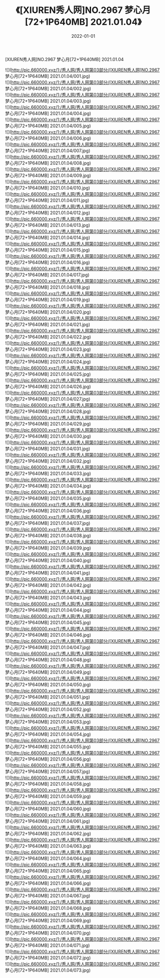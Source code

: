 ﻿---
layout: post
title:  《[XIUREN秀人网]NO.2967 梦心月[72+1P640MB] 2021.01.04》
date:   2022-01-01
img: http://pic.660000.xyz/1:/秀人网/秀人网第03部分/[XIUREN秀人网]NO.2967 梦心月[72+1P640MB] 2021.01.04/000.jpg
categories: [美女, 清纯, 唯美]
---

[XIUREN秀人网]NO.2967 梦心月[72+1P640MB] 2021.01.04

 ![](http://pic.660000.xyz/1:/秀人网/秀人网第03部分/[XIUREN秀人网]NO.2967 梦心月[72+1P640MB] 2021.01.04/001.jpg) <br>![](http://pic.660000.xyz/1:/秀人网/秀人网第03部分/[XIUREN秀人网]NO.2967 梦心月[72+1P640MB] 2021.01.04/002.jpg) <br>![](http://pic.660000.xyz/1:/秀人网/秀人网第03部分/[XIUREN秀人网]NO.2967 梦心月[72+1P640MB] 2021.01.04/003.jpg) <br>![](http://pic.660000.xyz/1:/秀人网/秀人网第03部分/[XIUREN秀人网]NO.2967 梦心月[72+1P640MB] 2021.01.04/004.jpg) <br>![](http://pic.660000.xyz/1:/秀人网/秀人网第03部分/[XIUREN秀人网]NO.2967 梦心月[72+1P640MB] 2021.01.04/005.jpg) <br>![](http://pic.660000.xyz/1:/秀人网/秀人网第03部分/[XIUREN秀人网]NO.2967 梦心月[72+1P640MB] 2021.01.04/006.jpg) <br>![](http://pic.660000.xyz/1:/秀人网/秀人网第03部分/[XIUREN秀人网]NO.2967 梦心月[72+1P640MB] 2021.01.04/007.jpg) <br>![](http://pic.660000.xyz/1:/秀人网/秀人网第03部分/[XIUREN秀人网]NO.2967 梦心月[72+1P640MB] 2021.01.04/008.jpg) <br>![](http://pic.660000.xyz/1:/秀人网/秀人网第03部分/[XIUREN秀人网]NO.2967 梦心月[72+1P640MB] 2021.01.04/009.jpg) <br>![](http://pic.660000.xyz/1:/秀人网/秀人网第03部分/[XIUREN秀人网]NO.2967 梦心月[72+1P640MB] 2021.01.04/010.jpg) <br>![](http://pic.660000.xyz/1:/秀人网/秀人网第03部分/[XIUREN秀人网]NO.2967 梦心月[72+1P640MB] 2021.01.04/011.jpg) <br>![](http://pic.660000.xyz/1:/秀人网/秀人网第03部分/[XIUREN秀人网]NO.2967 梦心月[72+1P640MB] 2021.01.04/012.jpg) <br>![](http://pic.660000.xyz/1:/秀人网/秀人网第03部分/[XIUREN秀人网]NO.2967 梦心月[72+1P640MB] 2021.01.04/013.jpg) <br>![](http://pic.660000.xyz/1:/秀人网/秀人网第03部分/[XIUREN秀人网]NO.2967 梦心月[72+1P640MB] 2021.01.04/014.jpg) <br>![](http://pic.660000.xyz/1:/秀人网/秀人网第03部分/[XIUREN秀人网]NO.2967 梦心月[72+1P640MB] 2021.01.04/015.jpg) <br>![](http://pic.660000.xyz/1:/秀人网/秀人网第03部分/[XIUREN秀人网]NO.2967 梦心月[72+1P640MB] 2021.01.04/016.jpg) <br>![](http://pic.660000.xyz/1:/秀人网/秀人网第03部分/[XIUREN秀人网]NO.2967 梦心月[72+1P640MB] 2021.01.04/017.jpg) <br>![](http://pic.660000.xyz/1:/秀人网/秀人网第03部分/[XIUREN秀人网]NO.2967 梦心月[72+1P640MB] 2021.01.04/018.jpg) <br>![](http://pic.660000.xyz/1:/秀人网/秀人网第03部分/[XIUREN秀人网]NO.2967 梦心月[72+1P640MB] 2021.01.04/019.jpg) <br>![](http://pic.660000.xyz/1:/秀人网/秀人网第03部分/[XIUREN秀人网]NO.2967 梦心月[72+1P640MB] 2021.01.04/020.jpg) <br>![](http://pic.660000.xyz/1:/秀人网/秀人网第03部分/[XIUREN秀人网]NO.2967 梦心月[72+1P640MB] 2021.01.04/021.jpg) <br>![](http://pic.660000.xyz/1:/秀人网/秀人网第03部分/[XIUREN秀人网]NO.2967 梦心月[72+1P640MB] 2021.01.04/022.jpg) <br>![](http://pic.660000.xyz/1:/秀人网/秀人网第03部分/[XIUREN秀人网]NO.2967 梦心月[72+1P640MB] 2021.01.04/023.jpg) <br>![](http://pic.660000.xyz/1:/秀人网/秀人网第03部分/[XIUREN秀人网]NO.2967 梦心月[72+1P640MB] 2021.01.04/024.jpg) <br>![](http://pic.660000.xyz/1:/秀人网/秀人网第03部分/[XIUREN秀人网]NO.2967 梦心月[72+1P640MB] 2021.01.04/025.jpg) <br>![](http://pic.660000.xyz/1:/秀人网/秀人网第03部分/[XIUREN秀人网]NO.2967 梦心月[72+1P640MB] 2021.01.04/026.jpg) <br>![](http://pic.660000.xyz/1:/秀人网/秀人网第03部分/[XIUREN秀人网]NO.2967 梦心月[72+1P640MB] 2021.01.04/027.jpg) <br>![](http://pic.660000.xyz/1:/秀人网/秀人网第03部分/[XIUREN秀人网]NO.2967 梦心月[72+1P640MB] 2021.01.04/028.jpg) <br>![](http://pic.660000.xyz/1:/秀人网/秀人网第03部分/[XIUREN秀人网]NO.2967 梦心月[72+1P640MB] 2021.01.04/029.jpg) <br>![](http://pic.660000.xyz/1:/秀人网/秀人网第03部分/[XIUREN秀人网]NO.2967 梦心月[72+1P640MB] 2021.01.04/030.jpg) <br>![](http://pic.660000.xyz/1:/秀人网/秀人网第03部分/[XIUREN秀人网]NO.2967 梦心月[72+1P640MB] 2021.01.04/031.jpg) <br>![](http://pic.660000.xyz/1:/秀人网/秀人网第03部分/[XIUREN秀人网]NO.2967 梦心月[72+1P640MB] 2021.01.04/032.jpg) <br>![](http://pic.660000.xyz/1:/秀人网/秀人网第03部分/[XIUREN秀人网]NO.2967 梦心月[72+1P640MB] 2021.01.04/033.jpg) <br>![](http://pic.660000.xyz/1:/秀人网/秀人网第03部分/[XIUREN秀人网]NO.2967 梦心月[72+1P640MB] 2021.01.04/034.jpg) <br>![](http://pic.660000.xyz/1:/秀人网/秀人网第03部分/[XIUREN秀人网]NO.2967 梦心月[72+1P640MB] 2021.01.04/035.jpg) <br>![](http://pic.660000.xyz/1:/秀人网/秀人网第03部分/[XIUREN秀人网]NO.2967 梦心月[72+1P640MB] 2021.01.04/036.jpg) <br>![](http://pic.660000.xyz/1:/秀人网/秀人网第03部分/[XIUREN秀人网]NO.2967 梦心月[72+1P640MB] 2021.01.04/037.jpg) <br>![](http://pic.660000.xyz/1:/秀人网/秀人网第03部分/[XIUREN秀人网]NO.2967 梦心月[72+1P640MB] 2021.01.04/038.jpg) <br>![](http://pic.660000.xyz/1:/秀人网/秀人网第03部分/[XIUREN秀人网]NO.2967 梦心月[72+1P640MB] 2021.01.04/039.jpg) <br>![](http://pic.660000.xyz/1:/秀人网/秀人网第03部分/[XIUREN秀人网]NO.2967 梦心月[72+1P640MB] 2021.01.04/040.jpg) <br>![](http://pic.660000.xyz/1:/秀人网/秀人网第03部分/[XIUREN秀人网]NO.2967 梦心月[72+1P640MB] 2021.01.04/041.jpg) <br>![](http://pic.660000.xyz/1:/秀人网/秀人网第03部分/[XIUREN秀人网]NO.2967 梦心月[72+1P640MB] 2021.01.04/042.jpg) <br>![](http://pic.660000.xyz/1:/秀人网/秀人网第03部分/[XIUREN秀人网]NO.2967 梦心月[72+1P640MB] 2021.01.04/043.jpg) <br>![](http://pic.660000.xyz/1:/秀人网/秀人网第03部分/[XIUREN秀人网]NO.2967 梦心月[72+1P640MB] 2021.01.04/044.jpg) <br>![](http://pic.660000.xyz/1:/秀人网/秀人网第03部分/[XIUREN秀人网]NO.2967 梦心月[72+1P640MB] 2021.01.04/045.jpg) <br>![](http://pic.660000.xyz/1:/秀人网/秀人网第03部分/[XIUREN秀人网]NO.2967 梦心月[72+1P640MB] 2021.01.04/046.jpg) <br>![](http://pic.660000.xyz/1:/秀人网/秀人网第03部分/[XIUREN秀人网]NO.2967 梦心月[72+1P640MB] 2021.01.04/047.jpg) <br>![](http://pic.660000.xyz/1:/秀人网/秀人网第03部分/[XIUREN秀人网]NO.2967 梦心月[72+1P640MB] 2021.01.04/048.jpg) <br>![](http://pic.660000.xyz/1:/秀人网/秀人网第03部分/[XIUREN秀人网]NO.2967 梦心月[72+1P640MB] 2021.01.04/049.jpg) <br>![](http://pic.660000.xyz/1:/秀人网/秀人网第03部分/[XIUREN秀人网]NO.2967 梦心月[72+1P640MB] 2021.01.04/050.jpg) <br>![](http://pic.660000.xyz/1:/秀人网/秀人网第03部分/[XIUREN秀人网]NO.2967 梦心月[72+1P640MB] 2021.01.04/051.jpg) <br>![](http://pic.660000.xyz/1:/秀人网/秀人网第03部分/[XIUREN秀人网]NO.2967 梦心月[72+1P640MB] 2021.01.04/052.jpg) <br>![](http://pic.660000.xyz/1:/秀人网/秀人网第03部分/[XIUREN秀人网]NO.2967 梦心月[72+1P640MB] 2021.01.04/053.jpg) <br>![](http://pic.660000.xyz/1:/秀人网/秀人网第03部分/[XIUREN秀人网]NO.2967 梦心月[72+1P640MB] 2021.01.04/054.jpg) <br>![](http://pic.660000.xyz/1:/秀人网/秀人网第03部分/[XIUREN秀人网]NO.2967 梦心月[72+1P640MB] 2021.01.04/055.jpg) <br>![](http://pic.660000.xyz/1:/秀人网/秀人网第03部分/[XIUREN秀人网]NO.2967 梦心月[72+1P640MB] 2021.01.04/056.jpg) <br>![](http://pic.660000.xyz/1:/秀人网/秀人网第03部分/[XIUREN秀人网]NO.2967 梦心月[72+1P640MB] 2021.01.04/057.jpg) <br>![](http://pic.660000.xyz/1:/秀人网/秀人网第03部分/[XIUREN秀人网]NO.2967 梦心月[72+1P640MB] 2021.01.04/058.jpg) <br>![](http://pic.660000.xyz/1:/秀人网/秀人网第03部分/[XIUREN秀人网]NO.2967 梦心月[72+1P640MB] 2021.01.04/059.jpg) <br>![](http://pic.660000.xyz/1:/秀人网/秀人网第03部分/[XIUREN秀人网]NO.2967 梦心月[72+1P640MB] 2021.01.04/060.jpg) <br>![](http://pic.660000.xyz/1:/秀人网/秀人网第03部分/[XIUREN秀人网]NO.2967 梦心月[72+1P640MB] 2021.01.04/061.jpg) <br>![](http://pic.660000.xyz/1:/秀人网/秀人网第03部分/[XIUREN秀人网]NO.2967 梦心月[72+1P640MB] 2021.01.04/062.jpg) <br>![](http://pic.660000.xyz/1:/秀人网/秀人网第03部分/[XIUREN秀人网]NO.2967 梦心月[72+1P640MB] 2021.01.04/063.jpg) <br>![](http://pic.660000.xyz/1:/秀人网/秀人网第03部分/[XIUREN秀人网]NO.2967 梦心月[72+1P640MB] 2021.01.04/064.jpg) <br>![](http://pic.660000.xyz/1:/秀人网/秀人网第03部分/[XIUREN秀人网]NO.2967 梦心月[72+1P640MB] 2021.01.04/065.jpg) <br>![](http://pic.660000.xyz/1:/秀人网/秀人网第03部分/[XIUREN秀人网]NO.2967 梦心月[72+1P640MB] 2021.01.04/066.jpg) <br>![](http://pic.660000.xyz/1:/秀人网/秀人网第03部分/[XIUREN秀人网]NO.2967 梦心月[72+1P640MB] 2021.01.04/067.jpg) <br>![](http://pic.660000.xyz/1:/秀人网/秀人网第03部分/[XIUREN秀人网]NO.2967 梦心月[72+1P640MB] 2021.01.04/068.jpg) <br>![](http://pic.660000.xyz/1:/秀人网/秀人网第03部分/[XIUREN秀人网]NO.2967 梦心月[72+1P640MB] 2021.01.04/069.jpg) <br>![](http://pic.660000.xyz/1:/秀人网/秀人网第03部分/[XIUREN秀人网]NO.2967 梦心月[72+1P640MB] 2021.01.04/070.jpg) <br>![](http://pic.660000.xyz/1:/秀人网/秀人网第03部分/[XIUREN秀人网]NO.2967 梦心月[72+1P640MB] 2021.01.04/071.jpg) <br>![](http://pic.660000.xyz/1:/秀人网/秀人网第03部分/[XIUREN秀人网]NO.2967 梦心月[72+1P640MB] 2021.01.04/072.jpg) <br>![](http://pic.660000.xyz/1:/秀人网/秀人网第03部分/[XIUREN秀人网]NO.2967 梦心月[72+1P640MB] 2021.01.04/073.jpg) <br>